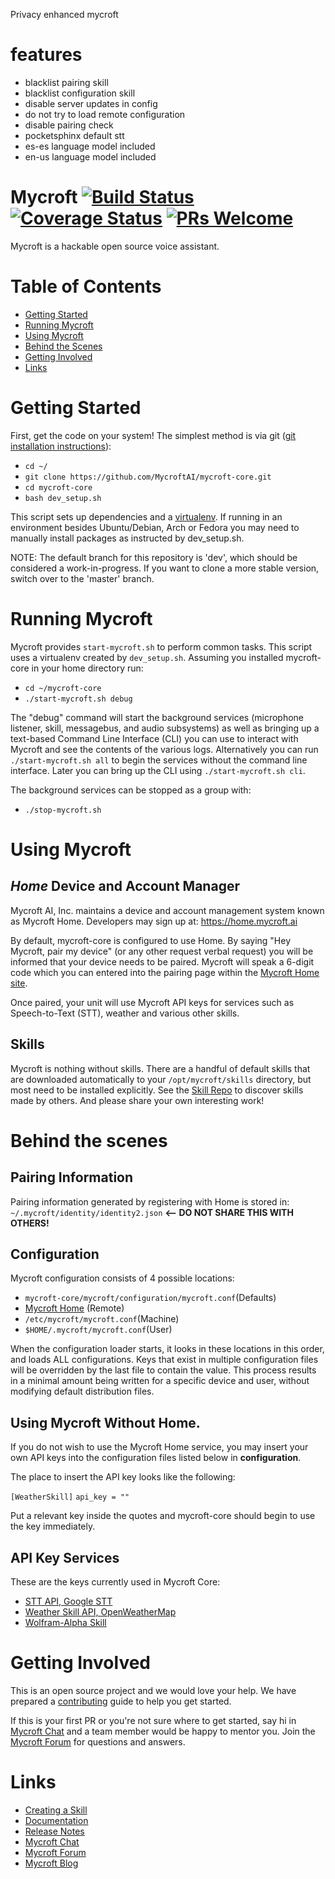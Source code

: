 Privacy enhanced mycroft

# features

- blacklist pairing skill
- blacklist configuration skill
- disable server updates in config
- do not try to load remote configuration
- disable pairing check
- pocketsphinx default stt
- es-es language model included
- en-us language model included



Mycroft [![Build Status](https://travis-ci.org/MycroftAI/mycroft-core.svg?branch=master)](https://travis-ci.org/MycroftAI/mycroft-core) [![Coverage Status](https://coveralls.io/repos/github/MycroftAI/mycroft-core/badge.svg?branch=dev)](https://coveralls.io/github/MycroftAI/mycroft-core?branch=dev)
[![PRs Welcome](https://img.shields.io/badge/PRs-welcome-brightgreen.svg?style=flat-square)](http://makeapullrequest.com)
==========

Mycroft is a hackable open source voice assistant.

# Table of Contents
* [Getting Started](#getting-started)
* [Running Mycroft](#running-mycroft)
* [Using Mycroft](#using-mycroft)
* [Behind the Scenes](#behind-the-scenes)
* [Getting Involved](#getting-involved)
* [Links](#links)

# Getting Started

First, get the code on your system!  The simplest method is via git ([git installation instructions](https://gist.github.com/derhuerst/1b15ff4652a867391f03)):
- `cd ~/`
- `git clone https://github.com/MycroftAI/mycroft-core.git`
- `cd mycroft-core`
- `bash dev_setup.sh`

This script sets up dependencies and a [virtualenv][about-virtualenv].  If running in an environment besides Ubuntu/Debian, Arch or Fedora you may need to manually install packages as instructed by dev_setup.sh.

[about-virtualenv]:https://virtualenv.pypa.io/en/stable/

NOTE: The default branch for this repository is 'dev', which should be considered a work-in-progress. If you want to clone a more stable version, switch over to the 'master' branch.

# Running Mycroft
Mycroft provides `start-mycroft.sh` to perform common tasks. This script uses a virtualenv created by `dev_setup.sh`.  Assuming you installed mycroft-core in your home directory run:
- `cd ~/mycroft-core`
- `./start-mycroft.sh debug`

The "debug" command will start the background services (microphone listener, skill, messagebus, and audio subsystems) as well as bringing up a text-based Command Line Interface (CLI) you can use to interact with Mycroft and see the contents of the various logs. Alternatively you can run `./start-mycroft.sh all` to begin the services without the command line interface.  Later you can bring up the CLI using `./start-mycroft.sh cli`.

The background services can be stopped as a group with:
- `./stop-mycroft.sh`

# Using Mycroft

## *Home* Device and Account Manager
Mycroft AI, Inc. maintains a device and account management system known as Mycroft Home. Developers may sign up at: https://home.mycroft.ai

By default, mycroft-core  is configured to use Home. By saying "Hey Mycroft, pair my device" (or any other request verbal request) you will be informed that your device needs to be paired. Mycroft will speak a 6-digit code which you can entered into the pairing page within the [Mycroft Home site](https://home.mycroft.ai).

Once paired, your unit will use Mycroft API keys for services such as Speech-to-Text (STT), weather and various other skills.

## Skills

Mycroft is nothing without skills.  There are a handful of default skills that are downloaded automatically to your `/opt/mycroft/skills` directory, but most need to be installed explicitly.  See the [Skill Repo](https://github.com/MycroftAI/mycroft-skills#welcome) to discover skills made by others.  And please share your own interesting work!

# Behind the scenes

## Pairing Information
Pairing information generated by registering with Home is stored in:
`~/.mycroft/identity/identity2.json` <b><-- DO NOT SHARE THIS WITH OTHERS!</b>

## Configuration
Mycroft configuration consists of 4 possible locations:
- `mycroft-core/mycroft/configuration/mycroft.conf`(Defaults)
- [Mycroft Home](https://home.mycroft.ai) (Remote)
- `/etc/mycroft/mycroft.conf`(Machine)
- `$HOME/.mycroft/mycroft.conf`(User)

When the configuration loader starts, it looks in these locations in this order, and loads ALL configurations. Keys that exist in multiple configuration files will be overridden by the last file to contain the value. This process results in a minimal amount being written for a specific device and user, without modifying default distribution files.

## Using Mycroft Without Home.
If you do not wish to use the Mycroft Home service, you may insert your own API keys into the configuration files listed below in <b>configuration</b>.

The place to insert the API key looks like the following:

`[WeatherSkill]`
`api_key = ""`

Put a relevant key inside the quotes and mycroft-core should begin to use the key immediately.

## API Key Services
These are the keys currently used in Mycroft Core:

- [STT API, Google STT](http://www.chromium.org/developers/how-tos/api-keys)
- [Weather Skill API, OpenWeatherMap](http://openweathermap.org/api)
- [Wolfram-Alpha Skill](http://products.wolframalpha.com/api/)

# Getting Involved

This is an open source project and we would love your help. We have prepared a [contributing](./CONTRIBUTING.md) guide to help you get started.

If this is your first PR or you're not sure where to get started,
say hi in [Mycroft Chat](https://chat.mycroft.ai/) and a team member would be happy to mentor you.
Join the [Mycroft Forum](https://community.mycroft.ai/) for questions and answers.

# Links
* [Creating a Skill](https://docs.mycroft.ai/skill.creation)
* [Documentation](https://docs.mycroft.ai)
* [Release Notes](https://github.com/MycroftAI/mycroft-core/releases)
* [Mycroft Chat](https://chat.mycroft.ai)
* [Mycroft Forum](https://community.mycroft.ai)
* [Mycroft Blog](https://mycroft.ai/blog)
